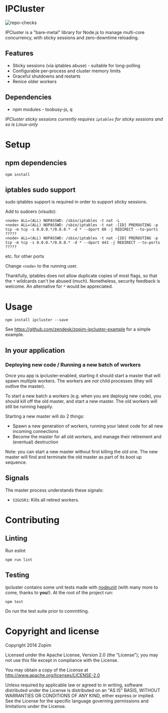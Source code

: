 IPCluster
=========

![repo-checks](https://github.com/zendesk/ipcluster/workflows/repo-checks/badge.svg)

IPCluster is a "bare-metal" library for Node.js to manage multi-core concurrency, with sticky sessions and zero-downtime reloading.

Features
--------
* Sticky sessions (via iptables abuse) - suitable for long-polling
* Configurable per-process and cluster memory limits
* Graceful shutdowns and restarts
* Renice older workers

Dependencies
------------
* npm modules - toobusy-js, q

_IPCluster sticky sessions currently requires `iptables` for sticky sessions and so is Linux-only_

Setup
=====

npm dependencies
----------------
    npm install

iptables sudo support
---------------------
sudo iptables support is required in order to support sticky sessions.

Add to sudoers (visudo):

    <node> ALL=(ALL) NOPASSWD: /sbin/iptables -t nat -L
    <node> ALL=(ALL) NOPASSWD: /sbin/iptables -t nat -[ID] PREROUTING -p tcp -m tcp -s 0.0.0.*/0.0.0.* -d * --dport 80 -j REDIRECT --to-ports ?????
    <node> ALL=(ALL) NOPASSWD: /sbin/iptables -t nat -[ID] PREROUTING -p tcp -m tcp -s 0.0.0.*/0.0.0.* -d * --dport 443 -j REDIRECT --to-ports ?????
etc. for other ports

Change `<node>` to the running user.

Thankfully, iptables does not allow duplicate copies of most flags, so that the `*` wildcards can't be abused (much). Nonetheless, security feedback is welcome. An alternative for `*` would be appreciated.

Usage
=====
    npm install ipcluster --save

See https://github.com/zendesk/zopim-ipcluster-example for a simple example.

In your application
-------------------

### Deploying new code / Running a new batch of workers

Once you app is ipcluster-enabled, starting it should start a master that will spawn multiple workers. The workers are _not_ child processes (they will outlive the master).

To start a new batch a workers (e.g. when you are deployig new code), you should kill off the old master, and start a new master. The old workers will still be running happily.

Starting a new master will do 2 things:
  - Spawn a new generation of workers, running your latest code for all new incoming connections
  - Become the master for all old workers, and manage their retirement and (eventual) destruction

Note: you can start a new master without first killing the old one. The new master will find and terminate the old master as part of its boot up sequence.

Signals
-------
The master process understands these signals:
  - `SIGUSR1`: Kills all retired workers.

Contributing
============

Linting
-------------------

Run eslint

    npm run lint

Testing
-------
ipcluster contains some unit tests made with [nodeunit](https://github.com/caolan/nodeunit) (with many more to come, thanks to **you**!). At the root of the project run:

    npm test

Do run the test suite prior to committing.

Copyright and license
=====================
Copyright 2014 Zopim

Licensed under the Apache License, Version 2.0 (the "License"); you may not use this file except in compliance with the License.

You may obtain a copy of the License at
http://www.apache.org/licenses/LICENSE-2.0

Unless required by applicable law or agreed to in writing, software distributed under the License is distributed on an "AS IS" BASIS, WITHOUT WARRANTIES OR CONDITIONS OF ANY KIND, either express or implied. See the License for the specific language governing permissions and limitations under the License.
